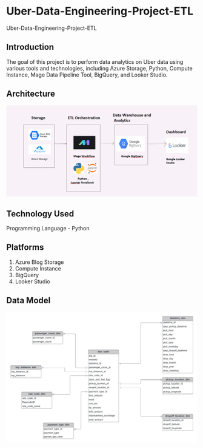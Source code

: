 # Uber-Data-Engineering-Project-ETL
Uber-Data-Engineering-Project-ETL

## Introduction 
The goal of this project is to perform data analytics on Uber data using various tools and technologies, including Azure Storage, Python, Compute Instance, Mage Data Pipeline Tool, BigQuery, and Looker Studio.

## Architecture 
<img src="data_architecture_3.PNG">

## Technology Used
Programming Language - Python

## Platforms 
1. Azure Blog Storage
2. Compute Instance 
3. BigQuery
4. Looker Studio

## Data Model
<img src="data_model.jpeg">
